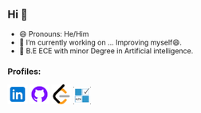 ## Hi  👋

- 😄 Pronouns: He/Him
- 🔭 I’m currently working on ... Improving myself😄.
- 🌱 B.E ECE with minor Degree in Artificial intelligence.




### Profiles:
<a href="https://www.linkedin.com/in/sanjv12/"><img width="40" height="40" src="https://raw.githubusercontent.com/saran-3012/saran-3012/main/assets/linked-in.svg" alt="LinkedIn"/></a>
<a href="https://github.com/sanjv12"><img width="40" height="40" src="https://raw.githubusercontent.com/saran-3012/saran-3012/main/assets/git-hub.svg" alt="GitHub"/></a>
<a href="https://leetcode.com/u/sanjv12/"><img width="40" height="40" src="https://raw.githubusercontent.com/saran-3012/saran-3012/main/assets/leet-code.svg" alt="LeetCode"/></a>
<a href="https://www.skillrack.com/faces/resume.xhtml?id=355221&key=0289c4afdaa2271c65d02e46f79942d8b0b1813a"><img width="35" height="35" src="https://raw.githubusercontent.com/saran-3012/saran-3012/main/assets/skill-rack.svg" alt="SkillRack"/></a>
